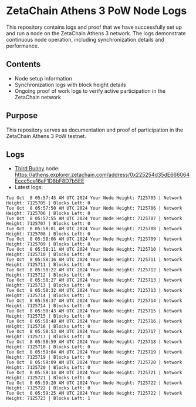 # ZetaChain Athens 3 PoW Node Logs
This repository contains logs and proof that we have successfully set up and run a node on the ZetaChain Athens 3 network. The logs demonstrate continuous node operation, including synchronization details and performance.

## Contents
- Node setup information
- Synchronization logs with block height details
- Ongoing proof of work logs to verify active participation in the ZetaChain network

## Purpose
This repository serves as documentation and proof of participation in the ZetaChain Athens 3 PoW testnet.

## Logs

- [Third Bunny](https://thirdbunny.xyz/) node: https://athens.explorer.zetachain.com/address/0x225254d35dE666064Eccc5ce16eF1D8bF8D7b5EE
- Latest logs:
```
Tue Oct  8 05:57:45 AM UTC 2024 Your Node Height: 7125705 | Network Height: 7125705 | Blocks Left: 0
Tue Oct  8 05:57:50 AM UTC 2024 Your Node Height: 7125706 | Network Height: 7125706 | Blocks Left: 0
Tue Oct  8 05:57:55 AM UTC 2024 Your Node Height: 7125707 | Network Height: 7125707 | Blocks Left: 0
Tue Oct  8 05:58:01 AM UTC 2024 Your Node Height: 7125708 | Network Height: 7125708 | Blocks Left: 0
Tue Oct  8 05:58:06 AM UTC 2024 Your Node Height: 7125709 | Network Height: 7125709 | Blocks Left: 0
Tue Oct  8 05:58:11 AM UTC 2024 Your Node Height: 7125710 | Network Height: 7125710 | Blocks Left: 0
Tue Oct  8 05:58:16 AM UTC 2024 Your Node Height: 7125711 | Network Height: 7125711 | Blocks Left: 0
Tue Oct  8 05:58:22 AM UTC 2024 Your Node Height: 7125712 | Network Height: 7125712 | Blocks Left: 0
Tue Oct  8 05:58:27 AM UTC 2024 Your Node Height: 7125713 | Network Height: 7125713 | Blocks Left: 0
Tue Oct  8 05:58:32 AM UTC 2024 Your Node Height: 7125713 | Network Height: 7125714 | Blocks Left: 1
Tue Oct  8 05:58:37 AM UTC 2024 Your Node Height: 7125714 | Network Height: 7125714 | Blocks Left: 0
Tue Oct  8 05:58:43 AM UTC 2024 Your Node Height: 7125715 | Network Height: 7125715 | Blocks Left: 0
Tue Oct  8 05:58:48 AM UTC 2024 Your Node Height: 7125716 | Network Height: 7125716 | Blocks Left: 0
Tue Oct  8 05:58:53 AM UTC 2024 Your Node Height: 7125717 | Network Height: 7125717 | Blocks Left: 0
Tue Oct  8 05:58:59 AM UTC 2024 Your Node Height: 7125718 | Network Height: 7125718 | Blocks Left: 0
Tue Oct  8 05:59:04 AM UTC 2024 Your Node Height: 7125719 | Network Height: 7125719 | Blocks Left: 0
Tue Oct  8 05:59:09 AM UTC 2024 Your Node Height: 7125720 | Network Height: 7125720 | Blocks Left: 0
Tue Oct  8 05:59:14 AM UTC 2024 Your Node Height: 7125721 | Network Height: 7125721 | Blocks Left: 0
Tue Oct  8 05:59:20 AM UTC 2024 Your Node Height: 7125722 | Network Height: 7125722 | Blocks Left: 0
Tue Oct  8 05:59:25 AM UTC 2024 Your Node Height: 7125722 | Network Height: 7125723 | Blocks Left: 1
```
